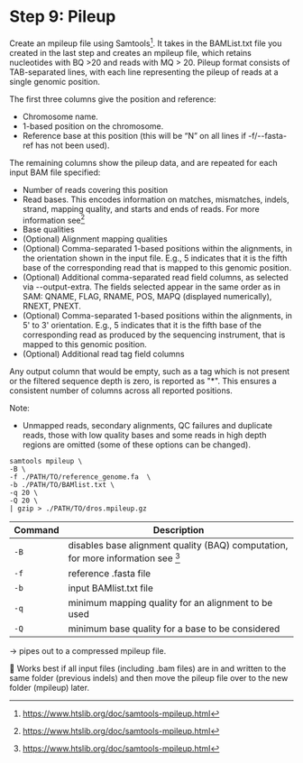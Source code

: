 # Step 9: Pileup 

Create an mpileup file using Samtools[^1]. It takes in the BAMList.txt file you created in the last step and creates an mpileup file, which retains nucleotides with BQ >20 and reads with MQ > 20. Pileup format consists of TAB-separated lines, with each line representing the pileup of reads at a single genomic position.
  
The first three columns give the position and reference:
- Chromosome name.
- 1-based position on the chromosome.
- Reference base at this position (this will be “N” on all lines if -f/--fasta-ref has not been used).

The remaining columns show the pileup data, and are repeated for each input BAM file specified:

- Number of reads covering this position
- Read bases. This encodes information on matches, mismatches, indels, strand, mapping quality, and starts and ends of reads. For more information see[^1]
- Base qualities
- (Optional) Alignment mapping qualities
- (Optional) Comma-separated 1-based positions within the alignments, in the orientation shown in the input file. E.g., 5 indicates that it is the fifth base of the corresponding read that is mapped to this genomic position.
- (Optional) Additional comma-separated read field columns, as selected via --output-extra. The fields selected appear in the same order as in SAM: QNAME, FLAG, RNAME, POS, MAPQ (displayed numerically), RNEXT, PNEXT.
- (Optional) Comma-separated 1-based positions within the alignments, in 5' to 3' orientation. E.g., 5 indicates that it is the fifth base of the corresponding read as produced by the sequencing instrument, that is mapped to this genomic position.
- (Optional) Additional read tag field columns 

Any output column that would be empty, such as a tag which is not present or the filtered sequence depth is zero, is reported as "*". This ensures a consistent number of columns across all reported positions.

Note:
- Unmapped reads, secondary alignments, QC failures and duplicate reads, those with low quality bases and some reads in high depth regions are omitted (some of these options can be changed).

```
samtools mpileup \
-B \
-f ./PATH/TO/reference_genome.fa  \
-b ./PATH/TO/BAMlist.txt \
-q 20 \
-Q 20 \
| gzip > ./PATH/TO/dros.mpileup.gz
```

| Command      | Description |
| ----------- | ----------- |
| `-B` | disables base alignment quality (BAQ) computation, for more information see [^1] |
| `-f` | reference .fasta file |
| `-b` | input BAMlist.txt file |
| `-q` | minimum mapping quality for an alignment to be used |
| `-Q` | minimum base quality for a base to be considered |

-> pipes out to a compressed mpileup file. 

:memo: Works best if all input files (including .bam files) are in and written to the same folder (previous indels) and then move the pileup file over to the new folder (mpileup) later. 

[^1]: https://www.htslib.org/doc/samtools-mpileup.html

